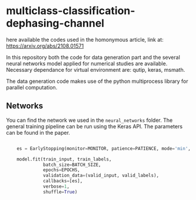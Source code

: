 # multiclass-classification-dephasing-channel
here available the codes used in the homonymous article, link at: https://arxiv.org/abs/2108.01571

In this repository both the code for data generation part and the several neural networks model applied for numerical studies are available.
Necessary dependance for virtual environment are:
qutip, keras, msmath. 

The data generation code makes use of the python multiprocess library for parallel computation. 


## Networks

You can find the network we used in the `neural_networks` folder. The general training pipeline can be run using the 
Keras API. The parameters can be found in the paper.

```python

    es = EarlyStopping(monitor=MONITOR, patience=PATIENCE, mode='min', verbose=0, restore_best_weights=True)

    model.fit(train_input, train_labels,
              batch_size=BATCH_SIZE,
              epochs=EPOCHS,
              validation_data=(valid_input, valid_labels),
              callbacks=[es],
              verbose=1,
              shuffle=True)

```